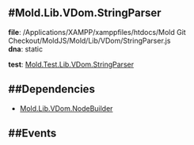
#Mold.Lib.VDom.StringParser
---------------------------------------

__file__: /Applications/XAMPP/xamppfiles/htdocs/Mold Git Checkout/MoldJS/Mold/Lib/VDom/StringParser.js  
__dna__: static  


	

__test__: [Mold.Test.Lib.VDom.StringParser](../../../Mold/Test/Lib/VDom/StringParser.md) 






##Dependencies
--------------

* [Mold.Lib.VDom.NodeBuilder](../../../Mold/Lib/VDom/NodeBuilder.md) 


##Events
--------------






 

 


 



		
